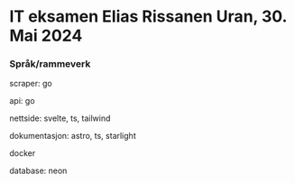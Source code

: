 # IT eksamen Elias Rissanen Uran, 30. Mai 2024

### Språk/rammeverk
scraper: go

api: go

nettside: svelte, ts, tailwind

dokumentasjon: astro, ts, starlight

docker

database: neon
